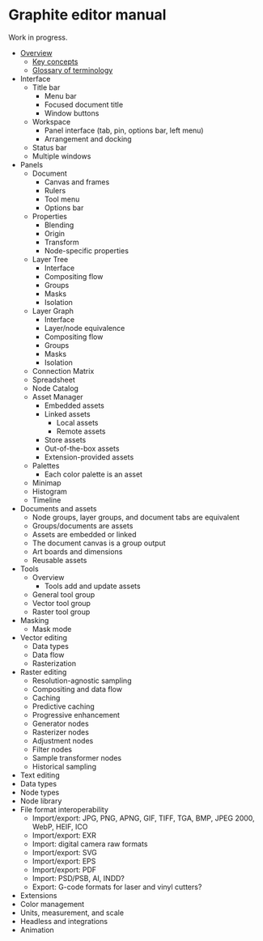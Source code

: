 # Graphite editor manual

Work in progress.

- [Overview](1-overview.md)
	- [Key concepts](1-overview.md#key-concepts)
	- [Glossary of terminology](1-overview.md#glossary-of-terminology)
- Interface
	- Title bar
		- Menu bar
		- Focused document title
		- Window buttons
	- Workspace
		- Panel interface (tab, pin, options bar, left menu)
		- Arrangement and docking
	- Status bar
	- Multiple windows
- Panels
	- Document
		- Canvas and frames
		- Rulers
		- Tool menu
		- Options bar
	- Properties
		- Blending
		- Origin
		- Transform
		- Node-specific properties
	- Layer Tree
		- Interface
		- Compositing flow
		- Groups
		- Masks
		- Isolation
	- Layer Graph
		- Interface
		- Layer/node equivalence
		- Compositing flow
		- Groups
		- Masks
		- Isolation
	- Connection Matrix
	- Spreadsheet
	- Node Catalog
	- Asset Manager
		- Embedded assets
		- Linked assets
			- Local assets
			- Remote assets
		- Store assets
		- Out-of-the-box assets
		- Extension-provided assets
	- Palettes
		- Each color palette is an asset
	- Minimap
	- Histogram
	- Timeline
- Documents and assets
	- Node groups, layer groups, and document tabs are equivalent
	- Groups/documents are assets
	- Assets are embedded or linked
	- The document canvas is a group output
	- Art boards and dimensions
	- Reusable assets
- Tools
	- Overview
		- Tools add and update assets
	- General tool group
	- Vector tool group
	- Raster tool group
- Masking
	- Mask mode
- Vector editing
	- Data types
	- Data flow
	- Rasterization
- Raster editing
	- Resolution-agnostic sampling
	- Compositing and data flow
	- Caching
	- Predictive caching
	- Progressive enhancement
	- Generator nodes
	- Rasterizer nodes
	- Adjustment nodes
	- Filter nodes
	- Sample transformer nodes
	- Historical sampling
- Text editing
- Data types
- Node types
- Node library
- File format interoperability
	- Import/export: JPG, PNG, APNG, GIF, TIFF, TGA, BMP, JPEG 2000, WebP, HEIF, ICO
	- Import/export: EXR
	- Import: digital camera raw formats
	- Import/export: SVG
	- Import/export: EPS
	- Import/export: PDF
	- Import: PSD/PSB, AI, INDD?
	- Export: G-code formats for laser and vinyl cutters?
- Extensions
- Color management
- Units, measurement, and scale
- Headless and integrations
- Animation
